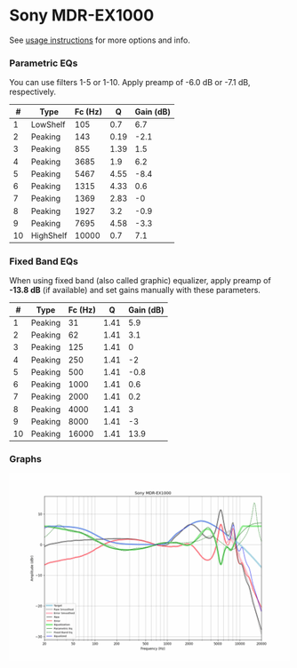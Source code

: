 # Sony MDR-EX1000
See [usage instructions](https://github.com/jaakkopasanen/AutoEq#usage) for more options and info.

### Parametric EQs
You can use filters 1-5 or 1-10. Apply preamp of -6.0 dB or -7.1 dB, respectively.

|   # | Type      |   Fc (Hz) |    Q |   Gain (dB) |
|-----|-----------|-----------|------|-------------|
|   1 | LowShelf  |       105 | 0.7  |         6.7 |
|   2 | Peaking   |       143 | 0.19 |        -2.1 |
|   3 | Peaking   |       855 | 1.39 |         1.5 |
|   4 | Peaking   |      3685 | 1.9  |         6.2 |
|   5 | Peaking   |      5467 | 4.55 |        -8.4 |
|   6 | Peaking   |      1315 | 4.33 |         0.6 |
|   7 | Peaking   |      1369 | 2.83 |        -0   |
|   8 | Peaking   |      1927 | 3.2  |        -0.9 |
|   9 | Peaking   |      7695 | 4.58 |        -3.3 |
|  10 | HighShelf |     10000 | 0.7  |         7.1 |

### Fixed Band EQs
When using fixed band (also called graphic) equalizer, apply preamp of **-13.8 dB** (if available) and set gains manually with these parameters.

|   # | Type    |   Fc (Hz) |    Q |   Gain (dB) |
|-----|---------|-----------|------|-------------|
|   1 | Peaking |        31 | 1.41 |         5.9 |
|   2 | Peaking |        62 | 1.41 |         3.1 |
|   3 | Peaking |       125 | 1.41 |         0   |
|   4 | Peaking |       250 | 1.41 |        -2   |
|   5 | Peaking |       500 | 1.41 |        -0.8 |
|   6 | Peaking |      1000 | 1.41 |         0.6 |
|   7 | Peaking |      2000 | 1.41 |         0.2 |
|   8 | Peaking |      4000 | 1.41 |         3   |
|   9 | Peaking |      8000 | 1.41 |        -3   |
|  10 | Peaking |     16000 | 1.41 |        13.9 |

### Graphs
![](./Sony%20MDR-EX1000.png)
